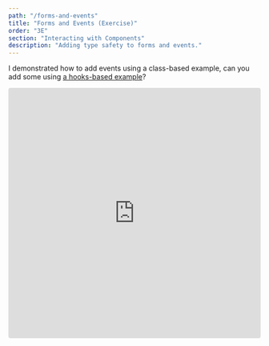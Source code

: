 ```yaml
---
path: "/forms-and-events"
title: "Forms and Events (Exercise)"
order: "3E"
section: "Interacting with Components"
description: "Adding type safety to forms and events."
---
```


I demonstrated how to add events using a class-based example, can you add some using [a hooks-based example](https://codesandbox.io/s/incident-counter-5rvp3?file=/src/Application.tsx)?

<iframe src="https://codesandbox.io/embed/incident-counter-5rvp3?fontsize=14&hidenavigation=1&module=%2Fsrc%2FApplication.tsx&theme=dark"
     style="width:100%; height:500px; border:0; border-radius: 4px; overflow:hidden;"
     title="incident-counter"
     allow="accelerometer; ambient-light-sensor; camera; encrypted-media; geolocation; gyroscope; hid; microphone; midi; payment; usb; vr; xr-spatial-tracking"
     sandbox="allow-forms allow-modals allow-popups allow-presentation allow-same-origin allow-scripts"
   ></iframe>
